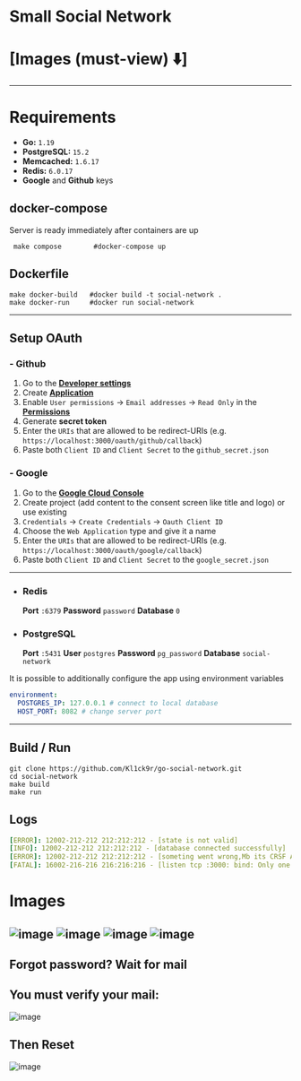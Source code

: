 # Small Social Network 


# [Images (must-view) ⬇️]

---
# Requirements
* **Go:** `1.19`
* **PostgreSQL:**  `15.2`
* **Memcached:** `1.6.17`
* **Redis:** `6.0.17`
* **Google** and **Github** keys

## docker-compose
Server is ready immediately after containers are up
```shell
 make compose        #docker-compose up
```

## Dockerfile 
```shell
make docker-build   #docker build -t social-network .
make docker-run     #docker run social-network
```

---

## Setup OAuth

### - Github
1. Go to the **[Developer settings](https://github.com/settings/apps)**
2. Create **[Application](https://github.com/settings/apps)**
3. Enable `User permissions` -> `Email addresses` -> `Read Only` in the **[Permissions](https://github.com/settings/apps/permissions)**
4. Generate **secret token**
5. Enter the `URIs` that are allowed to be redirect-URIs (e.g. `https://localhost:3000/oauth/github/callback`)
6. Paste both `Client ID` and `Client Secret` to the `github_secret.json`

### - Google
1. Go to the **[Google Cloud Console](https://console.cloud.google.com/projectselector2/apis/credentials)**
2. Create project (add content to the consent screen like title and logo) or use existing
3. `Credentials` -> `Create Credentials` -> `Oauth Client ID`
4. Choose the `Web Application` type and give it a name
5. Enter the `URIs` that are allowed to be redirect-URIs (e.g. `https://localhost:3000/oauth/google/callback`)
6. Paste both `Client ID` and `Client Secret` to the `google_secret.json`

---

- ### Redis
    **Port** `:6379` **Password** `password` **Database** `0`
- ### PostgreSQL
    **Port** `:5431` **User** `postgres` **Password** `pg_password` **Database** `social-network`

It is possible to additionally configure the app using environment variables
```yaml
environment:
  POSTGRES_IP: 127.0.0.1 # connect to local database
  HOST_PORT: 8082 # change server port
```
---
## Build / Run

```shell
git clone https://github.com/Kl1ck9r/go-social-network.git 
cd social-network
make build
make run 
```

## Logs
```yaml
[ERROR]: 12002-212-212 212:212:212 - [state is not valid]
[INFO]: 12002-212-212 212:212:212 - [database connected successfully]
[ERROR]: 12002-212-212 212:212:212 - [someting went wrong,Mb its CRSF Attack]
[FATAL]: 16002-216-216 216:216:216 - [listen tcp :3000: bind: Only one usage of each socket address (protocol/network address/port) is normally permitted.]
```

# Images

![image](https://github.com/Kl1ck9r/go-social-network/blob/develop/login.png) 
![image](https://github.com/Kl1ck9r/go-social-network/blob/develop/keys.png)
![image](https://github.com/Kl1ck9r/go-social-network/blob/develop/registration.png)
![image](https://github.com/Kl1ck9r/go-social-network/blob/develop/google.png)
---

## Forgot password? Wait for mail

## You must verify your mail:
![image](https://github.com/Kl1ck9r/go-social-network/blob/develop/verify.png)

## Then Reset
![image](https://github.com/Kl1ck9r/go-social-network/blob/develop/reset.png)
